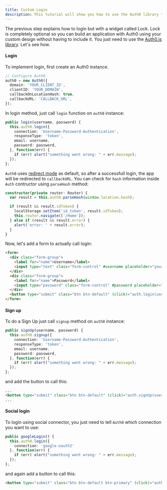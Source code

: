 ```yaml
---
title: Custom Login
description: This tutorial will show you how to use the Auth0 library to add custom authentication and authorization to your web app.
---
```


The previous step explains how to login but with a widget called Lock. Lock is completely optional so you can build an application with Auth0 using your custom design without having to include it. You just need to use the [Auth0.js library](https://github.com/auth0/auth0.js). Let's see how.

#### Login

To implement login, first create an Auth0 instance.

```typescript
// Configure Auth0
auth0 = new Auth0({
  domain: 'YOUR_CLIENT_ID',
  clientID: 'YOUR_DOMAIN',
  callbackOnLocationHash: true,
  callbackURL: 'CALLBACK_URL',
});
```

In login method, just call `login` function on `auth0` instance: 

```typescript
public login(username, password) {
  this.auth0.login({
    connection: 'Username-Password-Authentication',
    responseType: 'token',
    email: username,
    password: password,
  }, function(err) {
    if (err) alert("something went wrong: " + err.message);
  });
};
```

`Auth0` uses [redirect mode](https://github.com/auth0/auth0.js#redirect-mode) as default, so after a successfull login, the app will be redirected to `callbackURL`. 
You can check for `hash` information inside `Auth` contructor using `parseHash` method:

```typescript
constructor(private router: Router) {
  var result = this.auth0.parseHash(window.location.hash);

  if (result && result.idToken) {
    localStorage.setItem('id_token', result.idToken);
    this.router.navigate(['/Home']);
  } else if (result && result.error) {
    alert('error: ' + result.error);
  }
}
```

Now, let's add a form to actually call login:

```html
<form>
  <div class="form-group">
    <label for="name">Username</label>
    <input type="text" class="form-control" #username placeholder="yours@example.com">
  </div>
  <div class="form-group">
    <label for="name">Password</label>
    <input type="password" class="form-control" #password placeholder="your password">
  </div>
  <button type="submit" class="btn btn-default" (click)="auth.login(username.value, password.value)">Login</button>
</form>
```

#### Sign up

To do a Sign Up just call `signup` method on `auth0` instance:

```typescript
public signUp(username, password) {
  this.auth0.signup({
    connection: 'Username-Password-Authentication',
    responseType: 'token',
    email: username,
    password: password,
  }, function(err) {
    if (err) alert("something went wrong: " + err.message);
  });
};
```

and add the button to call this: 

```html
...
<button type="submit" class="btn btn-default" (click)="auth.signUp(username.value, password.value)">Sign Up</button>
...
```

#### Social login

To login using social connector, you just need to tell `Auth0` which connection you want to use:

```typescript
public googleLogin() {
  this.auth0.login({
    connection: 'google-oauth2'
  }, function(err) {
    if (err) alert("something went wrong: " + err.message);
  });
};
```

and again add a button to call this:

```html
<button type="submit" class="btn btn-default btn-primary" (click)="auth.googleLogin()">Login with google</button>
```